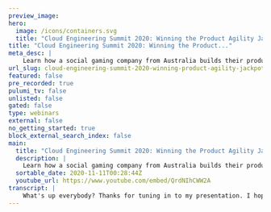 ```yaml
---
preview_image:
hero:
  image: /icons/containers.svg
  title: "Cloud Engineering Summit 2020: Winning the Product Agility Jackpot"
title: "Cloud Engineering Summit 2020: Winning the Product..."
meta_desc: |
    Learn how a social gaming company from Australia builds their product stacks to maximize product agility and engineering efficiency. The talk cover...
url_slug: cloud-engineering-summit-2020-winning-product-agility-jackpot
featured: false
pre_recorded: true
pulumi_tv: false
unlisted: false
gated: false
type: webinars
external: false
no_getting_started: true
block_external_search_index: false
main:
  title: "Cloud Engineering Summit 2020: Winning the Product Agility Jackpot"
  description: |
    Learn how a social gaming company from Australia builds their product stacks to maximize product agility and engineering efficiency. The talk covers effective ways to leverage containers, infrastructure-as-code and the cloud to build product stacks that not only deliver business value but also make engineers excited to work on them.
  sortable_date: 2020-11-11T00:28:44Z
  youtube_url: https://www.youtube.com/embed/QrdNIhCWW2A
transcript: |
    What's up everybody? Thanks for tuning in to my presentation. I hope you've been enjoying the summit so far. My name's Luke and for the last 14 or so months, I've been having an absolute blast working at a place called VGW. VGW is a social gaming company founded in Perth, Western Australia, which is also where I live. Um And we have a couple of pretty cool game products on the market. Uh I'm lucky enough to be a site reliability engineer for one of them called Chumba Casino Chamber Casino is an online social casino currently serving customers in the USA and Canada. Um And what I'll be talking about today is how I've been working with the team at Chamba to uh to do this. So these are two metrics we use um of a handful of different metrics to track um our software de de delivery performance, we got these metrics out of a book called Accelerate. Um I'm sure some of you have probably heard of and or read this book. Um But I will give a quick brief summary just to get everybody on the same page. Uh like it says on the cover the book is about uh building and scaling high performing tech organizations. And in the book, it explores um the various factors that impact software delivery. Their research suggests that if you can optimize these four metrics, um you will deliver faster uh and more reliably than your competitors. Now, I've only got two of the four up at the moment. And that's largely because pretty much everything I'm gonna talk about today is pretty directly related to uh these particular two metrics. So the things I'm gonna cover today um are infrastructure is code. Um I'm gonna talk about some principles we use at Chamber when writing infrastructure is code, I'm gonna talk about um some deployments, uh stuff. So principles we use for deployments and how we kind of unpicked our, our existing deployments infrastructure. And lastly, I'm gonna touch a little bit on how uh when you get the, these first two parts, right? You can start to really reap the benefits of, of D A and everything that do A provides. So let's get started on infrastructure as code. So, um I'm a big fan of infrastructures code. I've been working with a lot over the last several years of my career. So, um when I started in July of last year at uh at Chamber Casino, um I was pretty keen to see what they had. I knew they were on Aws. So I was expecting um probably cloud formation, um maybe some terraform but uh, in my first few days, they mentioned that they actually had a custom in-house built, uh, Python code base, um, that a handful of, um, architects had built, um, uh, quite a while back, but we're no longer at the company. So, um, I, I did start to get a little bit curious and, and, and, uh, they did raise a few red flags eventually at some point that week I checked out this infrastructure as code and, um I was pretty imm mortified, um to say the least it was a, a massive 15,000 line Python code base. Um, and the more I kind of looked into it and, and tried to see how it worked, I identified a, a huge number of issues um straight away which you can see on, on the screen there. The biggest issues were just how highly abstracted it was. Um the fact that it was unmaintained and the, the infrastructure that it was uh deploying was very rigid. Um, and very standardized. This code base was kind of intended to define all of the ins for infrastructure across VGW, not just for Chumba Casino. And so as a result, it was uh highly standard um, and, and very difficult to change. Um, it was a big ball of mud. Um, but, er, er, in, in, in infrastructure as code terms. So I pretty quickly identified and, and worked with the, the, the seniors and, and engineering lead for chamber um, to say that. Yeah, look, it was pretty clear we need a AAA real infrastructure as code tool pretty quickly. Now, as you've probably guessed already, um that all eventually was Pulumi for us. But I did want to take a brief moment to talk about how Pulumi wasn't actually my first choice uh originally. So as I mentioned, I've got quite a bit of um experience writing infrastructure as code. Um but all of that experience has been using declarative languages. So YAML or, or HCL, um, when I've used a bit of terraform and I've always considered that to be the, the real man's infrastructure as code and, and why would you sort of do it any anywhere? Um, any other way when I first found out about Pulumi, um I was pretty skeptical. Um and uh my, my assumption was that using imperative languages to write a infrastructure as code would be a catalyst to um writing er, similar things to the, the giant Python code base that I'd just seen really highly abstracted complex code bases. But as I used it some more, I, um I, I started to like it and, and very quickly changed my tune and, uh, and so did the rest of the, the squad leads um in chamber casino, some of the main reasons. Um, we chose it over everything else was, uh, we, we, we're pretty deep into typescript already. So 90% of all the active development in Chumba casino happens on typescript. So um being able to write typescript with Pulumi kind of fit right into our workflows and tool chains. The ID integration was great. Um The, the typing, the autocomplete and the the in license and probably my favorite um thing about uh imperative languages and infrastructure is code is actually being able to use real looping constructs. Uh So four loops for example, or um or or or other kinds of loops to really just cut down the, the the amount of code you have to write. But as much as vendors may want us to believe it, um new tools don't just make all your problems just magically disappear. We still needed um some good principles to follow and we still needed to make sure that we weren't going to end up with another massive code based monstrosity uh like we already had. So let's talk about some of those briefly. Now as software engineers, we tend to have uh we're prone to taking abstraction a little bit too far sometimes. So something I've um tried to ensure that we do um with our infrastructure as code moving forward is to uh just keep a handle on that abstraction and and not go overboard. Um It's really important I think to keep it simple. Um Even if it's just so that when you onboard, new engineers, particularly juniors or associate engineers that they don't need to kind of wade through four or five levels of abstraction before they can understand the the various cloud provider resources that are being provisioned by the infrastructure as code. I think it's very easy to go too far with abstraction. Um And like I said, it just, it just muddies the water, but it's also um not necessarily ideal to not go far enough with obstruction if you don't abstract enough, it means there's lots of duplicated code, lots of rework and things of that nature. So it really is um something you've got to find the right balance for one of the other biggest problems with the old infrastructure is code was um it was highly standardized. And uh what that meant was uh we were, the engineering teams were kind of put into a confined in a box with, with how they could architect uh the infrastructure that ran their services with the new code. I've chosen only to standardize some of the really basic building block style resources. Um So for example, I've got a, a Fargate web service module that we use um across chamber at the moment, but it only really defines just a an ECs service, um some tasks, definitions and some roles and things like that. And that's it. We've also got a couple of other small standardized modules, but these are mainly for utility things. So things like LAMBDA to send log streams to our log aggregation tools um and things of that nature, I think, like I said, standardize too much standardization, just limits innovation. Um And if uh if I was hoping for the, the engineering squads to be owning their infrastructure as code, I needed to be able to let them uh do what they needed to do um and solve the problems in the best way that they could come up with. So the other thing, standards sometimes try and do is to uh enforce policy. So as an example, let's say you need uh to ensure that all S3 buckets in your organization are encrypted. What the the old infrastructure of um as code uh chamber would have done is kind of provided you a bunch of prebuilt infrastructure components that only had encrypted buckets. But I think the the better way to achieve that same outcome while still uh kind of unshackling your engineers is to use policy as code for that. So there's a number of different policy as code tools. Um With Pulumi, obviously, we use cross guard, but there's sentinel available for terraform. Um an open policy agent can be used in another um of other contexts. I think when you define constraints and let your engineers just fill in the blanks. That's when you get the best result. If you, like I said, if you're giving prebuilt um uh infrastructure components to engineers, they'll very quickly find the limitations of those uh standards and find it difficult to uh to move around them. It's much better instead to just write policies tell them where the, where the constraints are and, and um, and let them fill in the gaps. So these are just a couple of the principles. Um I've started following with our infrastructure as code. Um But after getting started migrating a lot of this stuff to Pulumi, I quickly found that um it wasn't just infrastructure as code that was holding our deployment uh performance back and that kind of brings me on to uh the, the next topic of the talk and, and that's deployments. So like a lot of companies, um we uh we had Jenkins a Jenkins install. Um And while I don't really have a huge problem with Jenkins in and of itself, um I think there's probably really nothing worse than a Jenkins install that you inherit from, from other people, particularly when you started a new job. Now, the Jenkins install at Chumba was um was a particularly bad case of this. Um Again, it was um just a, a sprawling mess of uh of scripts or what I like to call script. He uh bass scripts that linked to other Bash grips that linked to Python scripts that had various different control flows and configuration in them. Um It was largely unmaintained and unpatched as well, so it, it hadn't been patched in and God knows how long um it was running a very old Jenkins version, the pipelines were very brittle. There were very frequently pipeline failures that you know, required an engineer. Sometimes they just a senior engineer because they had most of the previous experience troubleshooting things to fix it. So it took a lot of time. Um and it just wasn't fun for everyone. It was a, a giant dumpster fire to, to use a an overused um analogy in, in software engineering. So one of the main issues I ran in or one of the main decisions we had to make then were, are we gonna stick with Jenkins um and try and clean it up and, and, and fix things or were we gonna pivot completely and move to a different tool in our particular case, making changes to Jenkins uh were just super high risk. There was no easy way to test things in isolation um without sort of replicating a, a large number of different scripts that were, some were in source control, some weren't. So it, it, it became a very risky operation if we broke things, if we broke a certain pipeline or, or if we accidentally, you know, took out Jenkins for a day or two, that would be a day or two where we couldn't do any deployments, which is, is a pretty big deal as you can imagine. So we pretty quickly made the decision we were gonna um migrate to something else. Um And it was likely not going to be Jenkins, Chumba Casino doesn't really have a lot of uh engineers with operations experience. So we tend to shy away from um managing our own, our own servers and our own deployments and, and definitely prefer managed services. So that's what we started looking for in a new tool. So we ended up choosing code fresh. Um And there are a couple of key reasons for that. The first being, the, the feature set is quite balanced as far as CR CD tools go. What I find is that a lot of tools are either really good at C I or and not so good at CD or vice versa. Codefresh seem to be um kind of the best of both worlds. Um There's still sort of a handful of features that um are missing but are are on the road map. But overall, it was a really good fit for what we were looking for. We needed both um C I and CD features. The other cool thing that attracted us to codefresh was its focus on containers. Um Pretty much our entire stack um is now running on containers. So some of the extra container focus we get from codefresh was always super beneficial. But um again, like I mentioned before, tooling isn't just gonna solve all your problems immediately and and this was no different for a code for us. We needed to approach our deployments differently. Uh And we needed to, to unpick some of the the poor um design decisions we had, we had made in the existing stuff. So most of what I've learned about making deployments work really well has come from the 12 Factor app. This isn't anything particularly new. And, and, and again, I'm sure a lot of you have already heard of it. Um But for those that don't know, the 12 factor app um goes into detail on, on 12 factors of app deve development particularly for cloud based apps. Now, I'm not gonna touch on all these, uh because we don't have time. I'm really just gonna talk about the one that uh I feel the most strongly about and that is configuration. So 12 factor uh defines configuration as everything that's likely to change between deployments. So things that change between your local environment versus the staging environment versus production code is or or should always be the same across those environments. So the things that change are things like the URL S of that environment, um potentially the the instant sizes you use in that enviro environment or maybe uh database secrets, that kind of thing. 12 factor then goes on to say app sometimes store configures constant in the code. Um And we did this a lot in Shambo, but this is a violation of 12 factor which requires strict separation of config from code. Now, it may, it's, it's probably not immediately apparent why this is a bad thing. So I'm gonna go through um a handful of examples of um mixing in config and code and, and why it leads to some problems and why it kind of limits your, your flexibility. So this is one that's particularly common um or, or was particularly common. Um It's also something I've seen in not just at chamber um but in a number of different codebases, I've worked on where certain behavior that you don't want to occur in, in non production environments gets wrapped in, in an if statement like this. Um But it's keyed on, on just the value of the environment variable called environment where obviously it it matches the the the type of environment it is now to, to kind of illustrate why this is bad. I'll ask a few sort of rhetorical questions um to, to help illustrate the the the problems I'm trying to identify. So one problem with this code is um how do you, how do you test the production of do production behavior function in a non production environment? You can't really, I mean if, if, if this, if statement was uh just in one place in your entire code base and this was the only place that this environment variable was used, I guess you probably could, you'd just change the value of that environment variable. But what's typically the case is this is listed all throughout the code base and there's um tens and sometimes hundreds of different places where this same method is used. So when you run this app in non production and you set environment to production, you really don't necessarily know what other behavior you're switching on and it could definitely be other behavior that you really don't want to have occur. So another good question that kind of arises out of this example is why is the app actually behaving differently in prod in the first place? Um Which is also another really good question. I think there's some sort of small examples where, where this is desirable when you're using sort of feature flags for, for either in development or or new features. But for the most case behavior between test and production should be identical. In most of the cases, I've seen this, I implemented, it's usually to wrap things like um email functionality or, or purchasing functionality where you don't necessarily want a real email to go out or you don't necessarily want a real purchase to go through. In these cases, I feel like the behavior should still be the same across all different environments. Um But to prevent real emails or real purchase to go out, they should be connected to mock services instead. Um Instead of doing this, this weird branching. The next example I'm gonna go into is um I guess the most explicit case of of hard coding configuration into code. Um And this again was another pretty common one. throughout services in, in Chumba Casino, we have um uh many of our, of our applications obviously need to know the base URL that they're operating on. Um And so there was um the easiest way in a lot of cases was to write this kind of function where uh again, keying off the environment, environment variable. Um and just returning a very um unchanging list of URL S. But again, um to ask some questions, what if I wanted to run this app locally on a different port one? That's not 80 99. What if I wanted to deploy this app into uh a temporary ephemeral environment? Um Let's say, as the result of APR build, um how would I deploy this to a, a temporary host name? You can't really do that with this code. Um It requires you to actually make code changes first and, and rebuild an artifact um which is obviously gonna revolve, involve a pull request. Um Potentially some unit tests, there'll need to be a review, that kind of thing, which is quite a lot of overhead for just being able to sort of spin up um AAA different environment to test something very specific out. And so this this concept of being able to deploy without changing artifacts is something 12 factor goes into a lot as well. It's kind of um phrased as being uh build once deploy many times and it sort of looks a little bit like this. So regardless of, of the the build artifacts that come out of your build process, whether they're docker containers, um maybe they're tar balls or executables. The idea that 12 factor tries to promote is you should be able to just build your application once and then deploy that to any environment that it needs to go to. So again, uh using the ephemeral stack example, I should be able to take uh the artifact from APR build. I should be able to deploy that to a temporary host name with temporary configuration. I should be able to run that exact same instance locally um and configure it so it will run properly um on the right ports with the right host names and things of that nature. The other cool benefit of this is if you're having a problem in production, you can pull down a cop the an exact copy of the build artifact running in production and troubleshoot that locally with just, you know, a few changes of config. Now one, I guess um uh disadvantage that I've heard talked about um when we're talking about the separation of configure and code is that it removes the actual values of config a bit further away from the developer when they're writing code. But I think um although 12 factor doesn't really go into specific detail on this. I think when we're talking about separating config and code, it's really talking about separating config from the build artifacts and not necessarily the code. I think storing config in source control right next to the code is often the best place to put it. Um So I just wanted to point that out a little bit as well because it sometimes can get misinterpreted. So there's to achieve this, I guess, good separation. There's two small things that I try and get the, the engineers in chumba to do. The first is to use environment variables. Uh For very specific discrete things, there's no longer uh an environment variable called environment. Um That's quite a very ambiguous in into what it enables. And instead it's very specific environment variables like database host name or maybe enable this particular feature flag, that kind of thing. The second thing is to have um a configuration object um built in a central location and I'll show you an example of that now. So in our apps, I've started to encourage our um engineers to uh in a single file um generate this configuration object. Um And, and this is the only place in the code that should really be reaching into environment variables. As you can see, this is a pretty contrived example just with, with two fields, but you can add sort of as many as you want. And it allows you to kind of set doc strings, set up any appropriate defaults if you want to, you can also do uh validation of configuration. And uh the other cool thing is it lets you properly type all the different configuration items. So in this case, I've got two strings. So it's not really um a good example. But if you've got more complex um configuration types coming from environment variables. Instead of having to always um manipulate a string type, you can convert that into whatever type you need to, to make uh things a little bit safer for, for the engineer then to use this, uh you just need to obviously grab that config um and have that happen um at a very nice and early point in the bootstrap of your apps. Again, this is a very small example, just running a an express service. Um But once it's in uh it's been included, nice and early here, the rest of your app can just refer to the config and not have to worry about uh manipulating strings in, in environment variables. Something else I'm gonna try and implement soon is a, is a linting rule. So um once this is set up, we can have a lint rule that checks for access to environment variables outside of configuration uh just to kind of drive that home. So when you're able to achieve this um separation of configuration and code, um you get kind of a lot of benefits. Um So the first one is, as we saw before, you're, you're able to kind of take any artifact, deploy it anywhere and um and test out very specific things under very specific configuration which um is is really good for testing and verification. But the other cool thing you get out of it is, you can start to sort of really reap more of the benefits of, of do a. Now there's a lot to really talk about uh for do a particularly around best practices. Um A again, I'm only gonna go into a small amount, but here's some links to some other um resources that I've personally used to help um level up how we, we use DOCA files and, and do a um at VGW. So next, I'm gonna show you um this pretty basic example of a Docker file, but a lot of our doer files are sort of starting to take a, a very similar shape um at VGW. So the first thing to point out is um we're now making use of multistage builds um and largely to um ensure that we can build the code um in the same uh execution environment as as the resulting image. Um But also stop building and installing dependencies on the host image and then copying them through. The other thing you'll see is we're, we're linting building and running unit tests all inside that Docker build. This is really handy because it kind of helps us um ensure that we can, we can build the app um and build an artifact. Um pretty much on any workstation we want um provided it's running Docker. The other thing uh I I generally recommend to people um is if they've got uh quite a lot of different stages in their multistage Docker builds is to enable build kit. Um It's surprisingly um a, a not that well known feature but it's a new build engine. Um that dock has um I think it's uh close to being um the, the default or being generally available, but it's still something you need to enable with an environment variable. But what it does is allows um better um paralysis paralyzing of um different Docker stages. So um even though this is AAA basic Docker file, we do have um four stages, but these two first stages um have no dependencies. So what build kit will do will run and build these two stages um simultaneously. The next two obviously depend on each other. So they need to be run sealy serially. But you can sort of see um the benefits you might get for a more complex uh do file. The other thing that um good use of um environment variables and do a allows you to do is really make the most out of things like do a compose, being able to spin up a full copy of your, your application with all its dependencies for things like um demoing to, to other developers running integration tests. Um And also having um those integration tests run in an ephemeral environment during your build pipelines. Again, this is another basic example of a do a Docker file, sorry, a Docker compose file that I've got in a in a small um personal project that I use for testing out um stuff. We've got a simple Postgres database, a flyway container that um sets up the schema and contains all our database migrations and then an API um image which is um built from the local docker file. Now, you can see um we've obviously um got good use of environment variables here. So this is able to be run with whatever configuration it needs. Once you've set this up locally, it then be again, like I said, it becomes very easy to, to run integration tests, particularly if your integration tests are running inside a container. Also something um I've used at least in this um hobby project is um running postman uh in a in a Docker container to run a handful of API calls across those apps. But arguably one of the more powerful things is being able to spin up um that Docker compose as part of your build pipeline and running build tests. So this is uh just a quick screen cap of of the build pipeline, the Docker compose image you saw and what this step here does is um it spins up that Docker compose file, runs the integration test. Uh And this happens on every build. Um And it happens quite quickly. Um As you can see, it only sort of took 43 seconds to spin up the app bootstrap the database and run through um a pretty big um heavy suite of, of postman tests. Um And then after this, obviously, um you can then push the image and push it through um a handful of real environments if you need to um or, or put it in front of real testers. So once you get a, a good handle on this, um that's when you sort of start to see uh your deployment frequency kicking off. Um And when you make good use of, of testing, unit testing and integration testing using uh you know, the, the the advantages of do a um your change failure rate should hopefully go down as, as problems get exposed earlier and earlier in the build uh build process. That's all I've really got time for. Um Thanks so much for tuning in. Um It's been a pleasure to, to present at the summit. So big. Thanks to Pulumi for giving me the opportunity. Also wanted to give a quick shout out to, to Lee Campbell who helps uh immensely um helped me immensely put this uh together. Like I said, this is the, the first time I've presented externally. So I'd really like to hear your feedback if you can hit that link on the, on the slide there. Other than that, I hope you enjoy the rest of the summit. Uh I'll see you later.
---
```

